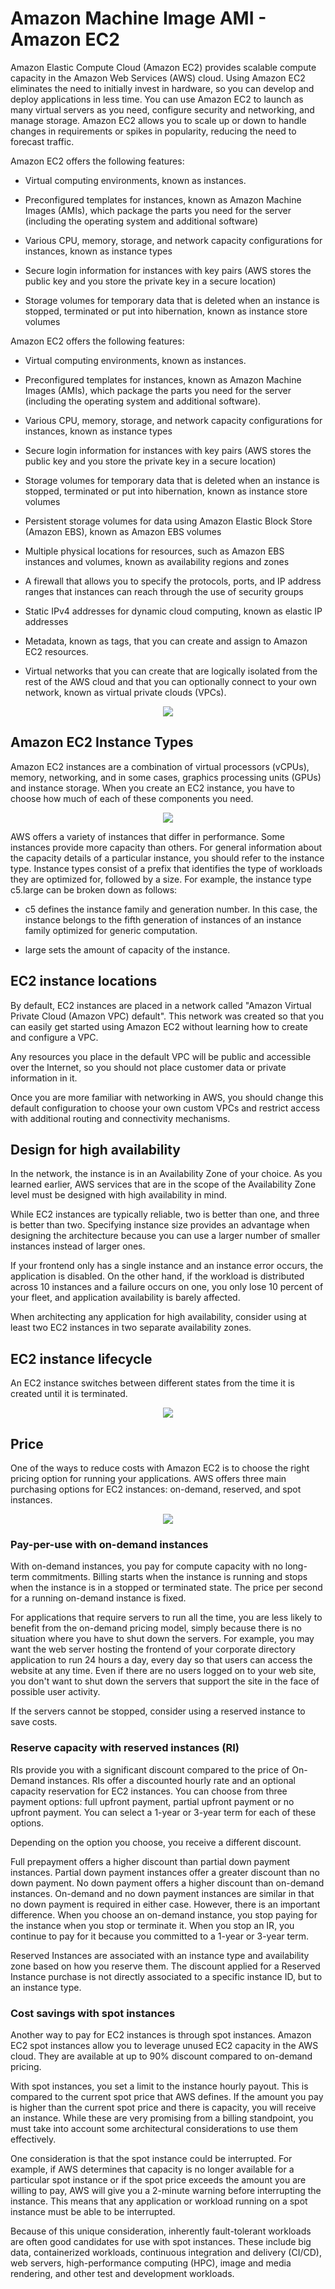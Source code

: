 # Amazon Machine Image AMI - Amazon EC2
Amazon Elastic Compute Cloud (Amazon EC2) provides scalable compute capacity in the Amazon Web Services (AWS) cloud. Using Amazon EC2 eliminates the need to initially invest in hardware, so you can develop and deploy applications in less time. You can use Amazon EC2 to launch as many virtual servers as you need, configure security and networking, and manage storage. Amazon EC2 allows you to scale up or down to handle changes in requirements or spikes in popularity, reducing the need to forecast traffic.

Amazon EC2 offers the following features:

- Virtual computing environments, known as instances.

- Preconfigured templates for instances, known as Amazon Machine Images (AMIs), which package the parts you need for the server (including the operating system and additional software)

- Various CPU, memory, storage, and network capacity configurations for instances, known as instance types

- Secure login information for instances with key pairs (AWS stores the public key and you store the private key in a secure location)

- Storage volumes for temporary data that is deleted when an instance is stopped, terminated or put into hibernation, known as instance store volumes

Amazon EC2 offers the following features:

- Virtual computing environments, known as instances.

- Preconfigured templates for instances, known as Amazon Machine Images (AMIs), which package the parts you need for the server (including the operating system and additional software).

- Various CPU, memory, storage, and network capacity configurations for instances, known as instance types

- Secure login information for instances with key pairs (AWS stores the public key and you store the private key in a secure location)

- Storage volumes for temporary data that is deleted when an instance is stopped, terminated or put into hibernation, known as instance store volumes

- Persistent storage volumes for data using Amazon Elastic Block Store (Amazon EBS), known as Amazon EBS volumes

- Multiple physical locations for resources, such as Amazon EBS instances and volumes, known as availability regions and zones

- A firewall that allows you to specify the protocols, ports, and IP address ranges that instances can reach through the use of security groups

- Static IPv4 addresses for dynamic cloud computing, known as elastic IP addresses

- Metadata, known as tags, that you can create and assign to Amazon EC2 resources.

- Virtual networks that you can create that are logically isolated from the rest of the AWS cloud and that you can optionally connect to your own network, known as virtual private clouds (VPCs).

<p align="center">
  <img src="https://github.com/dimasx010/knowledge/assets/105082657/405e227c-fa26-4ac0-a01f-bc0eabf4625e">
</p>

## Amazon EC2 Instance Types

Amazon EC2 instances are a combination of virtual processors (vCPUs), memory, networking, and in some cases, graphics processing units (GPUs) and instance storage. When you create an EC2 instance, you have to choose how much of each of these components you need.

<p align="center">
  <img src="https://github.com/dimasx010/knowledge/assets/105082657/90f014e1-0041-4d70-a711-c88d409aca1d">
</p>

AWS offers a variety of instances that differ in performance. Some instances provide more capacity than others. For general information about the capacity details of a particular instance, you should refer to the instance type. Instance types consist of a prefix that identifies the type of workloads they are optimized for, followed by a size. For example, the instance type c5.large can be broken down as follows:

- c5 defines the instance family and generation number. In this case, the instance belongs to the fifth generation of instances of an instance family optimized for generic computation.

- large sets the amount of capacity of the instance.

## EC2 instance locations

By default, EC2 instances are placed in a network called "Amazon Virtual Private Cloud (Amazon VPC) default". This network was created so that you can easily get started using Amazon EC2 without learning how to create and configure a VPC.

Any resources you place in the default VPC will be public and accessible over the Internet, so you should not place customer data or private information in it.

Once you are more familiar with networking in AWS, you should change this default configuration to choose your own custom VPCs and restrict access with additional routing and connectivity mechanisms.

## Design for high availability

In the network, the instance is in an Availability Zone of your choice. As you learned earlier, AWS services that are in the scope of the Availability Zone level must be designed with high availability in mind.

While EC2 instances are typically reliable, two is better than one, and three is better than two. Specifying instance size provides an advantage when designing the architecture because you can use a larger number of smaller instances instead of larger ones.

If your frontend only has a single instance and an instance error occurs, the application is disabled. On the other hand, if the workload is distributed across 10 instances and a failure occurs on one, you only lose 10 percent of your fleet, and application availability is barely affected.

When architecting any application for high availability, consider using at least two EC2 instances in two separate availability zones.

## EC2 instance lifecycle

An EC2 instance switches between different states from the time it is created until it is terminated.


<p align="center">
  <img src="https://github.com/dimasx010/knowledge/assets/105082657/4cba3a38-f3b5-4e38-93be-d288d776c614">
</p>

## Price

One of the ways to reduce costs with Amazon EC2 is to choose the right pricing option for running your applications. AWS offers three main purchasing options for EC2 instances: on-demand, reserved, and spot instances.

<p align="center">
  <img src="https://github.com/dimasx010/knowledge/assets/105082657/f6afe37c-abd4-4ce1-9047-e761dada3616">
</p>

### Pay-per-use with on-demand instances

With on-demand instances, you pay for compute capacity with no long-term commitments. Billing starts when the instance is running and stops when the instance is in a stopped or terminated state. The price per second for a running on-demand instance is fixed.

For applications that require servers to run all the time, you are less likely to benefit from the on-demand pricing model, simply because there is no situation where you have to shut down the servers. For example, you may want the web server hosting the frontend of your corporate directory application to run 24 hours a day, every day so that users can access the website at any time. Even if there are no users logged on to your web site, you don't want to shut down the servers that support the site in the face of possible user activity.

If the servers cannot be stopped, consider using a reserved instance to save costs.

### Reserve capacity with reserved instances (RI)

RIs provide you with a significant discount compared to the price of On-Demand instances. RIs offer a discounted hourly rate and an optional capacity reservation for EC2 instances. You can choose from three payment options: full upfront payment, partial upfront payment or no upfront payment. You can select a 1-year or 3-year term for each of these options.

Depending on the option you choose, you receive a different discount.

Full prepayment offers a higher discount than partial down payment instances.
Partial down payment instances offer a greater discount than no down payment.
No down payment offers a higher discount than on-demand instances.
On-demand and no down payment instances are similar in that no down payment is required in either case. However, there is an important difference. When you choose an on-demand instance, you stop paying for the instance when you stop or terminate it. When you stop an IR, you continue to pay for it because you committed to a 1-year or 3-year term.

Reserved Instances are associated with an instance type and availability zone based on how you reserve them. The discount applied for a Reserved Instance purchase is not directly associated to a specific instance ID, but to an instance type.

### Cost savings with spot instances

Another way to pay for EC2 instances is through spot instances. Amazon EC2 spot instances allow you to leverage unused EC2 capacity in the AWS cloud. They are available at up to 90% discount compared to on-demand pricing.

With spot instances, you set a limit to the instance hourly payout. This is compared to the current spot price that AWS defines. If the amount you pay is higher than the current spot price and there is capacity, you will receive an instance. While these are very promising from a billing standpoint, you must take into account some architectural considerations to use them effectively.

One consideration is that the spot instance could be interrupted. For example, if AWS determines that capacity is no longer available for a particular spot instance or if the spot price exceeds the amount you are willing to pay, AWS will give you a 2-minute warning before interrupting the instance. This means that any application or workload running on a spot instance must be able to be interrupted.

Because of this unique consideration, inherently fault-tolerant workloads are often good candidates for use with spot instances. These include big data, containerized workloads, continuous integration and delivery (CI/CD), web servers, high-performance computing (HPC), image and media rendering, and other test and development workloads.
